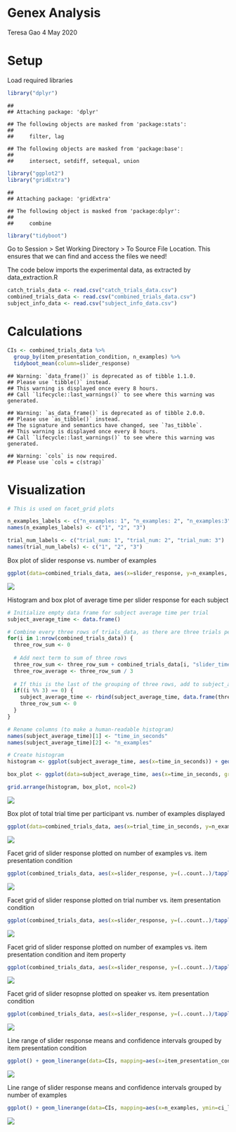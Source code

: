 Genex Analysis
================
Teresa Gao
4 May 2020

# Setup

Load required libraries

``` r
library("dplyr")
```

    ## 
    ## Attaching package: 'dplyr'

    ## The following objects are masked from 'package:stats':
    ## 
    ##     filter, lag

    ## The following objects are masked from 'package:base':
    ## 
    ##     intersect, setdiff, setequal, union

``` r
library("ggplot2")
library("gridExtra")
```

    ## 
    ## Attaching package: 'gridExtra'

    ## The following object is masked from 'package:dplyr':
    ## 
    ##     combine

``` r
library("tidyboot")
```

Go to Session \> Set Working Directory \> To Source File Location. This
ensures that we can find and access the files we need\!

The code below imports the experimental data, as extracted by
data\_extraction.R

``` r
catch_trials_data <- read.csv("catch_trials_data.csv")
combined_trials_data <- read.csv("combined_trials_data.csv")
subject_info_data <- read.csv("subject_info_data.csv")
```

# Calculations

``` r
CIs <- combined_trials_data %>%
  group_by(item_presentation_condition, n_examples) %>%
  tidyboot_mean(column=slider_response)
```

    ## Warning: `data_frame()` is deprecated as of tibble 1.1.0.
    ## Please use `tibble()` instead.
    ## This warning is displayed once every 8 hours.
    ## Call `lifecycle::last_warnings()` to see where this warning was generated.

    ## Warning: `as_data_frame()` is deprecated as of tibble 2.0.0.
    ## Please use `as_tibble()` instead.
    ## The signature and semantics have changed, see `?as_tibble`.
    ## This warning is displayed once every 8 hours.
    ## Call `lifecycle::last_warnings()` to see where this warning was generated.

    ## Warning: `cols` is now required.
    ## Please use `cols = c(strap)`

# Visualization

``` r
# This is used on facet_grid plots

n_examples_labels <- c("n_examples: 1", "n_examples: 2", "n_examples:3")
names(n_examples_labels) <- c("1", "2", "3")

trial_num_labels <- c("trial_num: 1", "trial_num: 2", "trial_num: 3")
names(trial_num_labels) <- c("1", "2", "3")
```

Box plot of slider response vs. number of examples

``` r
ggplot(data=combined_trials_data, aes(x=slider_response, y=n_examples, group=n_examples, fill=as.factor(n_examples))) + geom_boxplot() + labs(title="Slider response vs. number of examples", x="Slider response", y="Number of examples") + scale_fill_manual(values=c("indianred1", "lightgoldenrod1", "darkolivegreen2", "cornflowerblue")) + theme(legend.position="none")
```

![](data_analysis_files/figure-gfm/Slider%20response%20vs.%20num.%20examples-1.png)<!-- -->

Histogram and box plot of average time per slider response for each
subject

``` r
# Initialize empty data frame for subject average time per trial
subject_average_time <- data.frame()

# Combine every three rows of trials_data, as there are three trials per participant
for(i in 1:nrow(combined_trials_data)) {
  three_row_sum <- 0
  
  # Add next term to sum of three rows
  three_row_sum <- three_row_sum + combined_trials_data[i, "slider_time_in_seconds"]
  three_row_average <- three_row_sum / 3
  
  # If this is the last of the grouping of three rows, add to subject_average_time data frame
  if((i %% 3) == 0) {
    subject_average_time <- rbind(subject_average_time, data.frame(three_row_average, combined_trials_data[i, "n_examples"]))
    three_row_sum <- 0
  }
}

# Rename columns (to make a human-readable histogram)
names(subject_average_time)[1] <- "time_in_seconds"
names(subject_average_time)[2] <- "n_examples"

# Create histogram
histogram <- ggplot(subject_average_time, aes(x=time_in_seconds)) + geom_histogram(fill="cornflowerblue", color="black", bins=24) + labs(title="Average time per slider response", x="Average time (sec)", y="Count")

box_plot <- ggplot(data=subject_average_time, aes(x=time_in_seconds, group=n_examples, fill=as.factor(n_examples))) + geom_boxplot() + labs(title="Average time per slider response", x="Average time (sec)", y="Number of examples") + scale_fill_manual(values=c("indianred1", "lightgoldenrod1", "darkolivegreen2", "cornflowerblue")) + theme(legend.position="none")

grid.arrange(histogram, box_plot, ncol=2)
```

![](data_analysis_files/figure-gfm/Average%20time%20per%20slider%20response-1.png)<!-- -->

Box plot of total trial time per participant vs. number of examples
displayed

``` r
ggplot(data=combined_trials_data, aes(x=trial_time_in_seconds, y=n_examples, group=n_examples, fill=as.factor(n_examples))) + geom_boxplot() + labs(title="Total trial time vs. number of examples", x="Total trial time (sec)", y="Number of examples") + scale_fill_manual(values=c("indianred1", "lightgoldenrod1", "darkolivegreen2", "cornflowerblue")) + theme(legend.position="none")
```

![](data_analysis_files/figure-gfm/Total%20trial%20time%20vs.%20num.%20examples-1.png)<!-- -->

Facet grid of slider response plotted on number of examples vs. item
presentation condition

``` r
ggplot(combined_trials_data, aes(x=slider_response, y=(..count..)/tapply(..count..,..PANEL..,sum)[..PANEL..], fill=as.factor(item_presentation_condition))) + geom_histogram(color="black", bins=16) + labs(x="Slider response", y="Fraction of total count") + facet_grid(n_examples ~ item_presentation_condition, labeller=label_both) + scale_fill_manual(values=c("indianred1", "lightgoldenrod1", "darkolivegreen2", "cornflowerblue")) + theme(legend.position="none")
```

![](data_analysis_files/figure-gfm/Slider%20response%20on%20num.%20examples%20vs.%20condition-1.png)<!-- -->

Facet grid of slider response plotted on trial number vs. item
presentation condition

``` r
ggplot(combined_trials_data, aes(x=slider_response, y=(..count..)/tapply(..count..,..PANEL..,sum)[..PANEL..], fill=as.factor(item_presentation_condition))) + geom_histogram(color="black", bins=16) + labs(x="Slider response", y="Fraction of total count") + facet_grid(trial_num ~ item_presentation_condition, labeller=label_both) + scale_fill_manual(values=c("indianred1", "lightgoldenrod1", "darkolivegreen2", "cornflowerblue")) + theme(legend.position="none")
```

![](data_analysis_files/figure-gfm/slider%20response%20on%20trial%20number%20vs.%20condition-1.png)<!-- -->

Facet grid of slider response plotted on number of examples vs. item
presentation condition and item property

``` r
ggplot(combined_trials_data, aes(x=slider_response, y=(..count..)/tapply(..count..,..PANEL..,sum)[..PANEL..], fill=as.factor(item_presentation_condition))) + geom_histogram(color="black", bins=6) + labs(x="Slider response", y="Fraction of total count") + facet_grid(n_examples ~ item_presentation_condition+property, labeller=labeller(n_examples=n_examples_labels)) + scale_fill_manual(values=c("indianred1", "lightgoldenrod1", "darkolivegreen2", "cornflowerblue")) + theme(legend.position="none")
```

![](data_analysis_files/figure-gfm/Slider%20response%20on%20num%20examples%20vs.%20condition%20and%20property-1.png)<!-- -->

Facet grid of slider resopnse plotted on speaker vs. item presentation
condition

``` r
ggplot(combined_trials_data, aes(x=slider_response, y=(..count..)/tapply(..count..,..PANEL..,sum)[..PANEL..], fill=as.factor(item_presentation_condition))) + geom_histogram(color="black", bins=16) + labs(x="Slider response", y="Fraction of total count") + facet_grid(speaker ~ item_presentation_condition, labeller=label_both) + scale_fill_manual(values=c("indianred1", "lightgoldenrod1", "darkolivegreen2", "cornflowerblue")) + theme(legend.position="none")
```

![](data_analysis_files/figure-gfm/Slider%20response%20on%20speaker%20vs.%20condition-1.png)<!-- -->

Line range of slider response means and confidence intervals grouped by
item presentation condition

``` r
ggplot() + geom_linerange(data=CIs, mapping=aes(x=item_presentation_condition, ymin=ci_lower, ymax=ci_upper, color=as.factor(item_presentation_condition)), size=1) + geom_point(data=CIs, mapping=aes(x=item_presentation_condition, y=mean), alpha=0.5, size=2) + scale_color_manual(values=c("indianred1", "lightgoldenrod1", "darkolivegreen2", "cornflowerblue")) + labs(y="Slider response", x="Item presentation condition") + theme(legend.position="none")
```

![](data_analysis_files/figure-gfm/Slider%20response%20means%20and%20CIs%20vs.%20condition-1.png)<!-- -->

Line range of slider response means and confidence intervals grouped by
number of examples

``` r
ggplot() + geom_linerange(data=CIs, mapping=aes(x=n_examples, ymin=ci_lower, ymax=ci_upper, color=as.factor(item_presentation_condition)), size=1) + geom_point(data=CIs, mapping=aes(x=n_examples, y=mean), alpha=0.5, size=2) + labs(y="Slider response", x="Number of examples", color="Item presentation condition") + scale_color_manual(values=c("indianred1", "lightgoldenrod1", "darkolivegreen2", "cornflowerblue")) + theme(legend.position="bottom")
```

![](data_analysis_files/figure-gfm/Slider%20response%20means%20and%20CIs%20vs.%20num%20examples-1.png)<!-- -->

